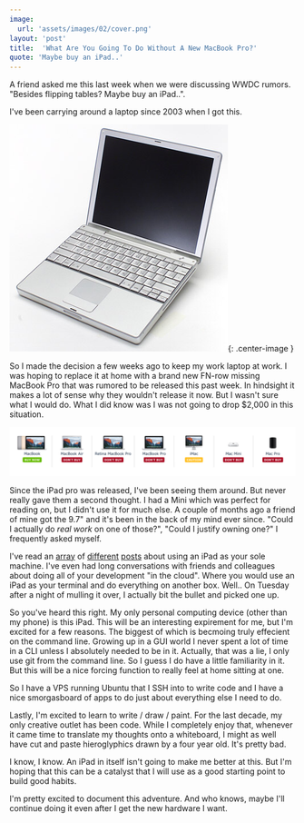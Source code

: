 ```yaml
---
image:
  url: 'assets/images/02/cover.png'
layout: 'post'
title:  'What Are You Going To Do Without A New MacBook Pro?'
quote: 'Maybe buy an iPad..'
---
```


A friend asked me this last week when we were discussing WWDC rumors. "Besides flipping tables? Maybe buy an iPad..".

I've been carrying around a laptop since 2003 when I got this.

![12" PowerBook](assets/images/02/powerbook.png){: .center-image }

So I made the decision a few weeks ago to keep my work laptop at work. I was hoping to replace it at home with a brand new FN-row missing MacBook Pro that was rumored to be released this past week. In hindsight it makes a lot of sense why they wouldn't release it now. But I wasn't sure what I would do. What I did know was I was not going to drop $2,000 in this situation.

![MacRumors Buyers Guide](assets/images/02/macrumors.png)

Since the iPad pro was released, I've been seeing them around. But never really gave them a second thought. I had a Mini which was perfect for reading on, but I didn't use it for much else. A couple of months ago a friend of mine got the 9.7" and it's been in the back of my mind ever since. "Could I actually do _real work_ on one of those?", "Could I justify owning one?" I frequently asked myself.

I've read an [array](https://www.macstories.net/stories/ipad-air-2-review-why-the-ipad-became-my-main-computer/) of [different](http://yieldthought.com/post/12239282034/swapped-my-macbook-for-an-ipad) [posts](http://yieldthought.com/post/31857050698/ipad-linode-1-year-later) about using an iPad as your sole machine. I've even had long conversations with friends and colleagues about doing all of your development "in the cloud". Where you would use an iPad as your terminal and do everything on another box. Well.. On Tuesday after a night of mulling it over, I actually bit the bullet and picked one up.

So you've heard this right. My only personal computing device (other than my phone) is this iPad. This will be an interesting expirement for me, but I'm excited for a few reasons. The biggest of which is becmoing truly effecient on the command line. Growing up in a GUI world I never spent a lot of time in a CLI unless I absolutely needed to be in it. Actually, that was a lie, I only use git from the command line. So I guess I do have a little familiarity in it. But this will be a nice forcing function to really feel at home sitting at one.

So I have a VPS running Ubuntu that I SSH into to write code and I have a nice smorgasboard of apps to do just about everything else I need to do.

Lastly, I'm excited to learn to write / draw / paint. For the last decade, my only creative outlet has been code. While I completely enjoy that, whenever it came time to translate my thoughts onto a whiteboard, I might as well have cut and paste hieroglyphics drawn by a four year old. It's pretty bad.

I know, I know. An iPad in itself isn't going to make me better at this. But I'm hoping that this can be a catalyst that I will use as a good starting point to build good habits.

I'm pretty excited to document this adventure. And who knows, maybe I'll continue doing it even after I get the new hardware I want.
